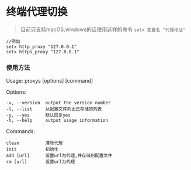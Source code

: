 # 终端代理切换

> 目前只支持macOS,windows的话使用这样的命令 ```setx 变量名 "代理地址" ```
```
//例如
setx http_proxy "127.0.0.1"
setx https_proxy "127.0.0.1"
```
### 使用方法

Usage: proxys [options] [command]

  Options:

    -v, --version  output the version number
    -l, --list     从配置文件列出已存储的列表
    -y, --yes      默认回复yes
    -h, --help     output usage information

  Commands:

    clean          清除代理
    init           初始化
    add [url]      设置url为代理,并存储到配置文件
    rm [url]       设置url为代理


